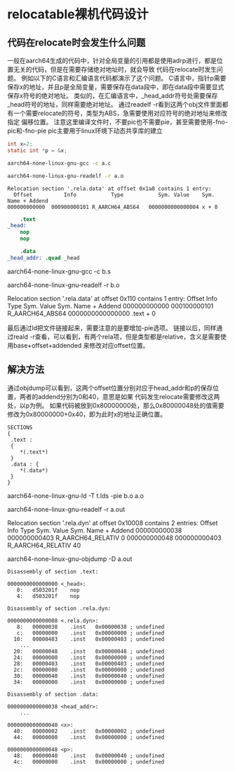 # relocatable裸机代码设计

## 代码在relocate时会发生什么问题
一般在aarch64生成的代码中，针对全局变量的引用都是使用adrp进行，都是位置无关的代码，但是在需要存储绝对地址时，就会导致
代码在relocate时发生问题。
例如以下的C语言和汇编语言代码都演示了这个问题。
C语言中，指针p需要保存x的地址，并且p是全局变量，需要保存在data段中，即在data段中需要显式保存x符号的绝对地址。
类似的，在汇编语言中，_head_addr符号处需要保存_head符号的地址，同样需要绝对地址。
通过readelf -r看到这两个obj文件里面都有一个需要relocate的符号，类型为ABS，急需要使用对应符号的绝对地址来修改指定
偏移位置。
注意这里编译文件时，不要pic也不需要pie，甚至需要使用-fno-pic和-fno-pie
pic主要用于linux环境下动态共享库的建立

```c
int x=2;
static int *p = &x;
```

```sh
aarch64-none-linux-gnu-gcc -c a.c
```

```sh
aarch64-none-linux-gnu-readelf -r a.o
```

```
Relocation section '.rela.data' at offset 0x1a8 contains 1 entry:
  Offset          Info           Type           Sym. Value    Sym. Name + Addend
000000000000  000900000101 R_AARCH64_ABS64   0000000000000004 x + 0
```

```s
    .text
_head:
    nop
    nop

    .data
_head_addr: .quad _head
```

aarch64-none-linux-gnu-gcc -c b.s

aarch64-none-linux-gnu-readelf -r b.o

Relocation section '.rela.data' at offset 0x110 contains 1 entry:
  Offset          Info           Type           Sym. Value    Sym. Name + Addend
000000000000  000100000101 R_AARCH64_ABS64   0000000000000000 .text + 0

最后通过ld把文件链接起来，需要注意的是要增加-pie选项。
链接以后，同样通过reald -r查看，可以看到，有两个rela项，但是类型都是relative，含义是需要使用base+offset+addended
来修改对应offset位置。

## 解决方法
通过objdump可以看到，这两个offset位置分别对应于head_addr和p的保存位置，两者的addend分别为0和40，意思是如果
代码发生relocate需要修改这两处，以p为例。
如果代码被放到0x80000000处，那么0x80000048处的值需要修改为0x80000000+0x40，即为此时x的地址正确位置。

```lds
SECTIONS
{
 .text :
 {
    *(.text*)
 }
 .data : {
    *(.data*)
 }
}
```

aarch64-none-linux-gnu-ld -T t.lds -pie b.o a.o

aarch64-none-linux-gnu-readelf -r a.out

Relocation section '.rela.dyn' at offset 0x10008 contains 2 entries:
  Offset          Info           Type           Sym. Value    Sym. Name + Addend
000000000038  000000000403 R_AARCH64_RELATIV                    0
000000000048  000000000403 R_AARCH64_RELATIV                    40

aarch64-none-linux-gnu-objdump -D a.out

```
Disassembly of section .text:

0000000000000000 <_head>:
   0:	d503201f 	nop
   4:	d503201f 	nop

Disassembly of section .rela.dyn:

0000000000000008 <.rela.dyn>:
   8:	00000038 	.inst	0x00000038 ; undefined
   c:	00000000 	.inst	0x00000000 ; undefined
  10:	00000403 	.inst	0x00000403 ; undefined
	...
  20:	00000048 	.inst	0x00000048 ; undefined
  24:	00000000 	.inst	0x00000000 ; undefined
  28:	00000403 	.inst	0x00000403 ; undefined
  2c:	00000000 	.inst	0x00000000 ; undefined
  30:	00000040 	.inst	0x00000040 ; undefined
  34:	00000000 	.inst	0x00000000 ; undefined

Disassembly of section .data:

0000000000000038 <head_addr>:
	...

0000000000000040 <x>:
  40:	00000002 	.inst	0x00000002 ; undefined
  44:	00000000 	.inst	0x00000000 ; undefined

0000000000000048 <p>:
  48:	00000040 	.inst	0x00000040 ; undefined
  4c:	00000000 	.inst	0x00000000 ; undefined
```

